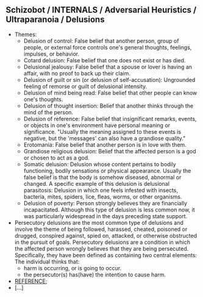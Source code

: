 ## Schizobot / INTERNALS / Adversarial Heuristics / Ultraparanoia / Delusions
* Themes:
  * Delusion of control: False belief that another person, group of people, or external force controls one's general thoughts, feelings, impulses, or behavior.
  * Cotard delusion: False belief that one does not exist or has died.
  * Delusional jealousy: False belief that a spouse or lover is having an affair, with no proof to back up their claim.
  * Delusion of guilt or sin (or delusion of self-accusation): Ungrounded feeling of remorse or guilt of delusional intensity.
  * Delusion of mind being read: False belief that other people can know one's thoughts.
  * Delusion of thought insertion: Belief that another thinks through the mind of the person.
  * Delusion of reference: False belief that insignificant remarks, events, or objects in one's environment have personal meaning or significance. "Usually the meaning assigned to these events is negative, but the 'messages' can also have a grandiose quality."
  * Erotomania: False belief that another person is in love with them.
  * Grandiose religious delusion: Belief that the affected person is a god or chosen to act as a god.
  * Somatic delusion: Delusion whose content pertains to bodily functioning, bodily sensations or physical appearance. Usually the false belief is that the body is somehow diseased, abnormal or changed. A specific example of this delusion is delusional parasitosis: Delusion in which one feels infested with insects, bacteria, mites, spiders, lice, fleas, worms, or other organisms.
  * Delusion of poverty: Person strongly believes they are financially incapacitated. Although this type of delusion is less common now, it was particularly widespread in the days preceding state support.
 * Persecutory delusions are the most common type of delusions and involve the theme of being followed, harassed, cheated, poisoned or drugged, conspired against, spied on, attacked, or otherwise obstructed in the pursuit of goals. Persecutory delusions are a condition in which the affected person wrongly believes that they are being persecuted. Specifically, they have been defined as containing two central elements: The individual thinks that:
    * harm is occurring, or is going to occur.
    * the persecutor(s) has(have) the intention to cause harm.
* [REFERENCE](https://en.wikipedia.org/wiki/Delusion);
* [...]
